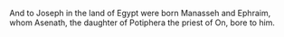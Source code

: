 And to Joseph in the land of Egypt were born Manasseh and Ephraim, whom Asenath, the daughter of Potiphera the priest of On, bore to him.
